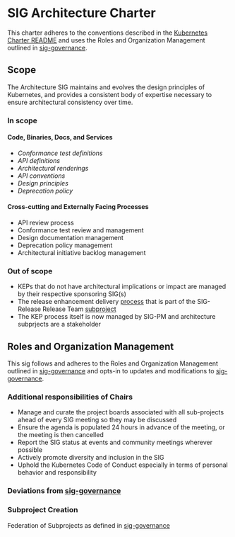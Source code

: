 # SIG Architecture Charter

This charter adheres to the conventions described in the [Kubernetes Charter README] and uses
the Roles and Organization Management outlined in [sig-governance].

## Scope

The Architecture SIG maintains and evolves the design principles of Kubernetes, and provides a consistent body of expertise necessary to ensure architectural consistency over time.

### In scope

#### Code, Binaries, Docs, and Services

- *Conformance test definitions*
- *API definitions*
- *Architectural renderings*
- *API conventions*
- *Design principles*
- *Deprecation policy*

#### Cross-cutting and Externally Facing Processes

- API review process
- Conformance test review and management
- Design documentation management
- Deprecation policy management
- Architectural initiative backlog management

### Out of scope

- KEPs that do not have architectural implications or impact are managed by their respective sponsoring SIG(s)
- The release enhancement delivery [process] that is part of the SIG-Release Release Team [subproject]
- The KEP process itself is now managed by SIG-PM and architecture subprjects are a stakeholder

## Roles and Organization Management

This sig follows and adheres to the Roles and Organization Management outlined in [sig-governance]
and opts-in to updates and modifications to [sig-governance].

### Additional responsibilities of Chairs

- Manage and curate the project boards associated with all sub-projects ahead of every SIG meeting so they may be discussed
- Ensure the agenda is populated 24 hours in advance of the meeting, or the meeting is then cancelled
- Report the SIG status at events and community meetings wherever possible
- Actively promote diversity and inclusion in the SIG
- Uphold the Kubernetes Code of Conduct especially in terms of personal behavior and responsibility

### Deviations from [sig-governance]

### Subproject Creation

Federation of Subprojects as defined in [sig-governance]

[sig-governance]: https://github.com/kubernetes/community/blob/master/committee-steering/governance/sig-governance.md
[sig-subprojects]: https://github.com/kubernetes/community/blob/master/sig-architecture/README.md#subprojects
[Kubernetes Charter README]: https://github.com/kubernetes/community/blob/master/committee-steering/governance/README.md
[here]: https://docs.google.com/document/d/1TTcfvf8T_tBhGDm-wjgg31WrWjYg8IZEmo3b1mpUXh0/edit?usp=sharing
[conflicts]: https://github.com/kubernetes/community/pull/2074#discussion_r184466503
[process]: https://github.com/kubernetes/sig-release/blob/master/release-team/role-handbooks/enhancements/README.md
[subproject]: https://github.com/kubernetes/sig-release/blob/master/release-team/README.md
